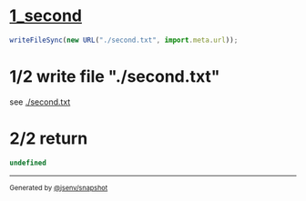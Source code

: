 # [1_second](../../snapshot_tests_out_clear.test.mjs#L21)

```js
writeFileSync(new URL("./second.txt", import.meta.url));
```

# 1/2 write file "./second.txt"

see [./second.txt](./second.txt)

# 2/2 return

```js
undefined
```
---

<sub>
  Generated by <a href="https://github.com/jsenv/core/tree/main/packages/independent/snapshot">@jsenv/snapshot</a>
</sub>